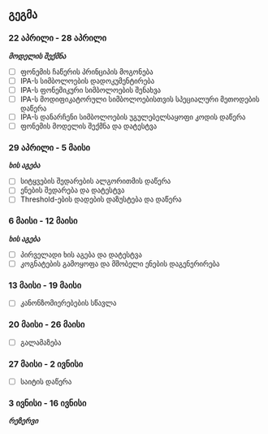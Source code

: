 ## გეგმა

### 22 აპრილი - 28 აპრილი
***მოდელის შექმნა***

- [ ] ფონემის ჩაწერის პრინციპის მოგონება
- [ ] IPA-ს სიმბოლოების დადოკუმენტირება
- [ ] IPA-ს ფონემიკური სიმბოლოების შენახვა
- [ ] IPA-ს მოდიფიკატორული სიმბოლოებისთვის სპეციალური მეთოდების დაწერა
- [ ] IPA-ს დანარჩენი სიმბოლოების უგულებელსაყოფი კოდის დაწერა
- [ ] ფონემის მოდელის შექმნა და დატესტვა

### 29 აპრილი - 5 მაისი
***ხის აგება***

- [ ] სიტყვების შედარების ალგორითმის დაწერა
- [ ] ენების შედარება და დატესტვა
- [ ] Threshold-ების დადების დაზუსტება და დაწერა

### 6 მაისი - 12 მაისი
***ხის აგება***

- [ ] პირველადი ხის აგება და დატესტვა
- [ ] კოგნატების გამოყოფა და მშობელი ენების დაგენერირება

### 13 მაისი - 19 მაისი

- [ ] კანონზომიერებების სწავლა

### 20 მაისი - 26 მაისი

- [ ] გალამაზება

### 27 მაისი - 2 ივნისი

- [ ] საიტის დაწერა

### 3 ივნისი - 16 ივნისი
***რეზერვი***
